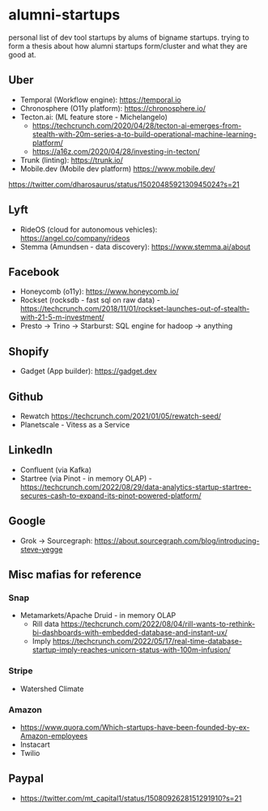 # alumni-startups

personal list of dev tool startups by alums of bigname startups. trying to form a thesis about how alumni startups form/cluster and what they are good at.

## Uber

- Temporal (Workflow engine): https://temporal.io
- Chronosphere (O11y platform): https://chronosphere.io/ 
- Tecton.ai: (ML feature store - Michelangelo)
  - https://techcrunch.com/2020/04/28/tecton-ai-emerges-from-stealth-with-20m-series-a-to-build-operational-machine-learning-platform/
  - https://a16z.com/2020/04/28/investing-in-tecton/
- Trunk (linting): https://trunk.io/
- Mobile.dev (Mobile dev platform) https://www.mobile.dev/

https://twitter.com/dharosaurus/status/1502048592130945024?s=21

## Lyft

- RideOS (cloud for autonomous vehicles): https://angel.co/company/rideos
- Stemma (Amundsen - data discovery): https://www.stemma.ai/about

## Facebook

- Honeycomb (o11y): https://www.honeycomb.io/
- Rockset (rocksdb - fast sql on raw data) - https://techcrunch.com/2018/11/01/rockset-launches-out-of-stealth-with-21-5-m-investment/
- Presto -> Trino -> Starburst: SQL engine for hadoop -> anything

## Shopify

- Gadget (App builder): https://gadget.dev

## Github

- Rewatch https://techcrunch.com/2021/01/05/rewatch-seed/
- Planetscale - Vitess as a Service

## LinkedIn

- Confluent (via Kafka)
- Startree (via Pinot - in memory OLAP) - https://techcrunch.com/2022/08/29/data-analytics-startup-startree-secures-cash-to-expand-its-pinot-powered-platform/

## Google

- Grok -> Sourcegraph: https://about.sourcegraph.com/blog/introducing-steve-yegge

## Misc mafias for reference

### Snap

- Metamarkets/Apache Druid - in memory OLAP
  - Rill data https://techcrunch.com/2022/08/04/rill-wants-to-rethink-bi-dashboards-with-embedded-database-and-instant-ux/
  - Imply https://techcrunch.com/2022/05/17/real-time-database-startup-imply-reaches-unicorn-status-with-100m-infusion/

### Stripe

- Watershed Climate

### Amazon

- https://www.quora.com/Which-startups-have-been-founded-by-ex-Amazon-employees
- Instacart
- Twilio


## Paypal

- https://twitter.com/mt_capital1/status/1508092628151291910?s=21
